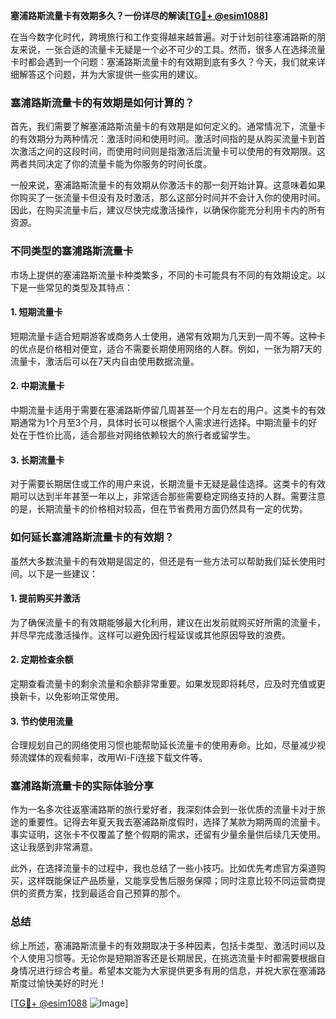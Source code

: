**塞浦路斯流量卡有效期多久？一份详尽的解读[[TG💪+ @esim1088](https://t.me/s/esim1088)]**

在当今数字化时代，跨境旅行和工作变得越来越普遍。对于计划前往塞浦路斯的朋友来说，一张合适的流量卡无疑是一个必不可少的工具。然而，很多人在选择流量卡时都会遇到一个问题：塞浦路斯流量卡的有效期到底有多久？今天，我们就来详细解答这个问题，并为大家提供一些实用的建议。

### 塞浦路斯流量卡的有效期是如何计算的？

首先，我们需要了解塞浦路斯流量卡的有效期是如何定义的。通常情况下，流量卡的有效期分为两种情况：激活时间和使用时间。激活时间指的是从购买流量卡到首次激活之间的这段时间，而使用时间则是指激活后流量卡可以使用的有效期限。这两者共同决定了你的流量卡能为你服务的时间长度。

一般来说，塞浦路斯流量卡的有效期从你激活卡的那一刻开始计算。这意味着如果你购买了一张流量卡但没有及时激活，那么这部分时间并不会计入你的使用时间。因此，在购买流量卡后，建议尽快完成激活操作，以确保你能充分利用卡内的所有资源。

### 不同类型的塞浦路斯流量卡

市场上提供的塞浦路斯流量卡种类繁多，不同的卡可能具有不同的有效期设定。以下是一些常见的类型及其特点：

#### 1. 短期流量卡
短期流量卡适合短期游客或商务人士使用，通常有效期为几天到一周不等。这种卡的优点是价格相对便宜，适合不需要长期使用网络的人群。例如，一张为期7天的流量卡，激活后可以在7天内自由使用数据流量。

#### 2. 中期流量卡
中期流量卡适用于需要在塞浦路斯停留几周甚至一个月左右的用户。这类卡的有效期通常为1个月至3个月，具体时长可以根据个人需求进行选择。中期流量卡的好处在于性价比高，适合那些对网络依赖较大的旅行者或留学生。

#### 3. 长期流量卡
对于需要长期居住或工作的用户来说，长期流量卡无疑是最佳选择。这类卡的有效期可以达到半年甚至一年以上，非常适合那些需要稳定网络支持的人群。需要注意的是，长期流量卡的价格相对较高，但在节省费用方面仍然具有一定的优势。

### 如何延长塞浦路斯流量卡的有效期？

虽然大多数流量卡的有效期是固定的，但还是有一些方法可以帮助我们延长使用时间。以下是一些建议：

#### 1. 提前购买并激活
为了确保流量卡的有效期能够最大化利用，建议在出发前就购买好所需的流量卡，并尽早完成激活操作。这样可以避免因行程延误或其他原因导致的浪费。

#### 2. 定期检查余额
定期查看流量卡的剩余流量和余额非常重要。如果发现即将耗尽，应及时充值或更换新卡，以免影响正常使用。

#### 3. 节约使用流量
合理规划自己的网络使用习惯也能帮助延长流量卡的使用寿命。比如，尽量减少视频流媒体的观看频率，改用Wi-Fi连接下载文件等。

### 塞浦路斯流量卡的实际体验分享

作为一名多次往返塞浦路斯的旅行爱好者，我深刻体会到一张优质的流量卡对于旅途的重要性。记得去年夏天我去塞浦路斯度假时，选择了某款为期两周的流量卡。事实证明，这张卡不仅覆盖了整个假期的需求，还留有少量余量供后续几天使用。这让我感到非常满意。

此外，在选择流量卡的过程中，我也总结了一些小技巧。比如优先考虑官方渠道购买，这样既能保证产品质量，又能享受售后服务保障；同时注意比较不同运营商提供的资费方案，找到最适合自己预算的那个。

### 总结

综上所述，塞浦路斯流量卡的有效期取决于多种因素，包括卡类型、激活时间以及个人使用习惯等。无论你是短期游客还是长期居民，在挑选流量卡时都需要根据自身情况进行综合考量。希望本文能为大家提供更多有用的信息，并祝大家在塞浦路斯度过愉快美好的时光！

[[TG💪+ @esim1088](https://t.me/s/esim1088) ![Image](https://i.postimg.cc/4NQfJmqS/Snipaste-2025-05-13-00-14-12.png)]